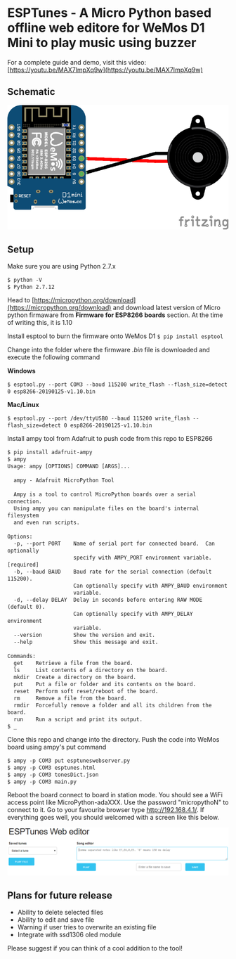 # ESPTunes - A Micro Python based offline web editore for WeMos D1 Mini to play music using buzzer

For a complete guide and demo, visit this video: [https://youtu.be/MAX7ImpXq9w](https://youtu.be/MAX7ImpXq9w)

## Schematic

<img src="images/wemos-buzzer.png"></img>

## Setup

Make sure you are using Python 2.7.x

```
$ python -V
$ Python 2.7.12
```

Head to [https://micropython.org/download](https://micropython.org/download) and download latest version of Micro python firmaware from **Firmware for ESP8266 boards** section. At the time of writing this, it is 1.10

Install esptool to burn the firmware onto WeMos D1 `$ pip install esptool`

Change into the folder where the firmware _.bin_ file is downloaded and execute the following command

**Windows**
```
$ esptool.py --port COM3 --baud 115200 write_flash --flash_size=detect 0 esp8266-20190125-v1.10.bin
```

**Mac/Linux**
```
$ esptool.py --port /dev/ttyUSB0 --baud 115200 write_flash --flash_size=detect 0 esp8266-20190125-v1.10.bin
```

Install ampy tool from Adafruit to push code from this repo to ESP8266

```
$ pip install adafruit-ampy
$ ampy
Usage: ampy [OPTIONS] COMMAND [ARGS]...

  ampy - Adafruit MicroPython Tool

  Ampy is a tool to control MicroPython boards over a serial connection.
  Using ampy you can manipulate files on the board's internal filesystem
  and even run scripts.

Options:
  -p, --port PORT    Name of serial port for connected board.  Can optionally
                     specify with AMPY_PORT environment variable.  [required]
  -b, --baud BAUD    Baud rate for the serial connection (default 115200).
                     Can optionally specify with AMPY_BAUD environment
                     variable.
  -d, --delay DELAY  Delay in seconds before entering RAW MODE (default 0).
                     Can optionally specify with AMPY_DELAY environment
                     variable.
  --version          Show the version and exit.
  --help             Show this message and exit.

Commands:
  get    Retrieve a file from the board.
  ls     List contents of a directory on the board.
  mkdir  Create a directory on the board.
  put    Put a file or folder and its contents on the board.
  reset  Perform soft reset/reboot of the board.
  rm     Remove a file from the board.
  rmdir  Forcefully remove a folder and all its children from the board.
  run    Run a script and print its output.
$ _
```

Clone this repo and change into the directory. Push the code into WeMos board using ampy's put command

```
$ ampy -p COM3 put esptuneswebserver.py
$ ampy -p COM3 esptunes.html
$ ampy -p COM3 tonesDict.json
$ ampy -p COM3 main.py
```

Reboot the board connect to board in station mode. You should see a WiFi access point like MicroPython-adaXXX. Use the password "micropythoN" to connect to it. Go to your favourite browser type http://192.168.4.1/. If everything goes well, you should welcomed with a screen like this below.

<img src="images/esptunes-page.png"></img>

## Plans for future release

* Ability to delete selected files
* Ability to edit and save file
* Warning if user tries to overwrite an existing file
* Integrate with ssd1306 oled module

Please suggest if you can think of a cool addition to the tool!
